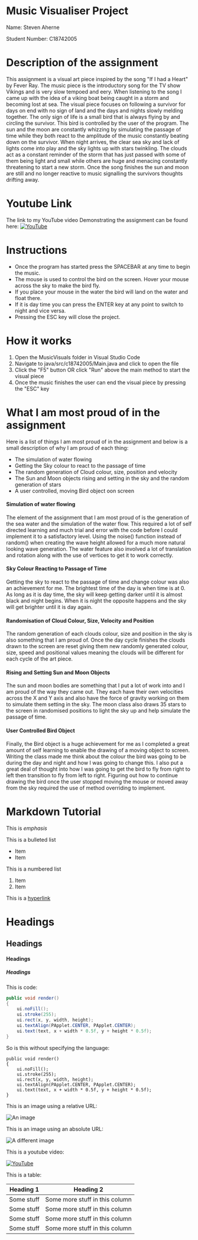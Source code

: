 # Music Visualiser Project

Name: Steven Aherne

Student Number: C18742005

# Description of the assignment
This assignment is a visual art piece inspired by the song "If I had a Heart" by Fever Ray. The music piece is the introductory song for the TV show Vikings and is very slow tempoed and eery. When listening to the song I came up with the idea of a viking boat being caught in a storm and becoming lost at sea. The visual piece focuses on following a survivor for days on end with no sign of land and the days and nights slowly melding together. The only sign of life is a small bird that is always flying by and circling the survivor. This bird is controlled by the user of the program. The sun and the moon are constantly whizzing by simulating the passage of time while they both react to the amplitude of the music constantly beating down on the survivor. When night arrives, the clear sea sky and lack of lights come into play and the sky lights up with stars twinkling. The clouds act as a constant reminder of the storm that has just passed with some of them being light and small while others are huge and menacing constantly threatening to start a new storm. Once the song finishes the sun and moon are still and no longer reactive to music signalling the survivors thoughts drifting away.

# Youtube Link
The link to my YouTube video Demonstrating the assignment can be found here: [![YouTube](https://img.youtube.com/vi/EysTWhdf-is/1.jpg)](https://youtu.be/EysTWhdf-is)

# Instructions
- Once the program has started press the SPACEBAR at any time to begin the music.
- The mouse is used to control the bird on the screen. Hover your mouse across the sky to make the bird fly.
- If you place your mouse in the water the bird will land on the water and float there.
- If it is day time you can press the ENTER key at any point to switch to night and vice versa. 
- Pressing the ESC key will close the project.


# How it works
1. Open the MusicVisuals folder in Visual Studio Code
2. Navigate to java/src/c18742005/Main.java and click to open the file
3. Click the "F5" button OR click "Run" above the main method to start the visual piece
4. Once the music finishes the user can end the visual piece by pressing the "ESC" key

# What I am most proud of in the assignment
Here is a list of things I am most proud of in the assignment and below is a small description of why I am proud of each thing:
- The simulation of water flowing
- Getting the Sky colour to react to the passage of time
- The random generation of Cloud colour, size, position and velocity
- The Sun and Moon objects rising and setting in the sky and the random generation of stars
- A user controlled, moving Bird object oon screen

#### Simulation of water flowing
The element of the assignment that I am most proud of is the generation of the sea water and the simulation of the water flow. This required a lot of self directed learning and much trial and error with the code before I could implement it to a satisfactory level. Using the noise() function instead of random() when creating the wave height allowed for a much more natural looking wave generation. The water feature also involved a lot of translation and rotation along with the use of vertices to get it to work correctly.

#### Sky Colour Reacting to Passage of Time
Getting the sky to react to the passage of time and change colour was also an achievement for me. The brightest time of the day is when time is at 0. As long as it is day time, the sky will keep getting darker until it is almost black and night begins. When it is night the opposite happens and the sky will get brighter until it is day again.

#### Randomisation of Cloud Colour, Size, Velocity and Position
The random generation of each clouds colour, size and position in the sky is also something that I am proud of. Once the day cycle finishes the clouds drawn to the screen are reset giving them new randomly generated colour, size, speed and positional values meaning the clouds will be different for each cycle of the art piece.

#### Rising and Setting Sun and Moon Objects
The sun and moon bodies are something that I put a lot of work into and I am proud of the way they came out. They each have their own velocities across the X and Y axis and also have the force of gravity working on them to simulate them setting in the sky. The moon class also draws 35 stars to the screen in randomised positions to light the sky up and help simulate the passage of time.

#### User Controlled Bird Object
Finally, the Bird object is a huge achievement for me as I completed a great amount of self learning to enable the drawing of a moving object to screen. Writing the class made me think about the colour the bird was going to be during the day and night and how I was going to change this. I also put a great deal of thought into how I was going to get the bird to fly from right to left then transition to fly from left to right. Figuring out how to continue drawing the bird once the user stopped moving the mouse or moved away from the sky required the use of method overriding to implement.

# Markdown Tutorial

This is *emphasis*

This is a bulleted list

- Item
- Item

This is a numbered list

1. Item
1. Item

This is a [hyperlink](http://bryanduggan.org)

# Headings
## Headings
#### Headings
##### Headings

This is code:

```Java
public void render()
{
	ui.noFill();
	ui.stroke(255);
	ui.rect(x, y, width, height);
	ui.textAlign(PApplet.CENTER, PApplet.CENTER);
	ui.text(text, x + width * 0.5f, y + height * 0.5f);
}
```

So is this without specifying the language:

```
public void render()
{
	ui.noFill();
	ui.stroke(255);
	ui.rect(x, y, width, height);
	ui.textAlign(PApplet.CENTER, PApplet.CENTER);
	ui.text(text, x + width * 0.5f, y + height * 0.5f);
}
```

This is an image using a relative URL:

![An image](images/p8.png)

This is an image using an absolute URL:

![A different image](https://bryanduggandotorg.files.wordpress.com/2019/02/infinite-forms-00045.png?w=595&h=&zoom=2)

This is a youtube video:

[![YouTube](http://img.youtube.com/vi/J2kHSSFA4NU/0.jpg)](https://www.youtube.com/watch?v=J2kHSSFA4NU)

This is a table:

| Heading 1 | Heading 2 |
|-----------|-----------|
|Some stuff | Some more stuff in this column |
|Some stuff | Some more stuff in this column |
|Some stuff | Some more stuff in this column |
|Some stuff | Some more stuff in this column |

